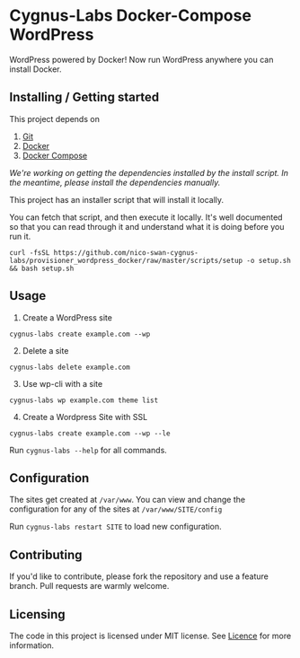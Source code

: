 # Cygnus-Labs Docker-Compose WordPress

WordPress powered by Docker! Now run WordPress anywhere you can install Docker.

## Installing / Getting started

This project depends on

1. [Git](https://git-scm.com/downloads)
2. [Docker](https://docs.docker.com/engine/installation/)
3. [Docker Compose](https://docs.docker.com/compose/install/)

_We're working on getting the dependencies installed by the install script. In
the meantime, please install the dependencies manually._

This project has an installer script that will install it locally.

You can fetch that script, and then execute it locally. It's well documented so that you can read through it and understand what it is doing before you run it.

```shell
curl -fsSL https://github.com/nico-swan-cygnus-labs/provisioner_wordpress_docker/raw/master/scripts/setup -o setup.sh && bash setup.sh
```

## Usage

1. Create a WordPress site

```shell
cygnus-labs create example.com --wp
```

2. Delete a site
```shell
cygnus-labs delete example.com
```

3. Use wp-cli with a site
```shell
cygnus-labs wp example.com theme list
```

4. Create a Wordpress Site with SSL
```shell
cygnus-labs create example.com --wp --le
```

Run `cygnus-labs --help` for all commands.

## Configuration

The sites get created at `/var/www`. You can view and change the configuration
for any of the sites at `/var/www/SITE/config`

Run `cygnus-labs restart SITE` to load new configuration.

## Contributing

If you'd like to contribute, please fork the repository and use a feature
branch. Pull requests are warmly welcome.

## Licensing

The code in this project is licensed under MIT license. See [Licence](https://github.com/nico-swan-cygnus-labs/provisioner_wordpress_docker/blob/master/LICENSE)
for more information.
